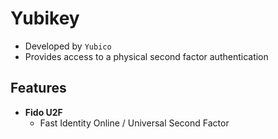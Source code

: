 # Yubikey

- Developed by `Yubico`
- Provides access to a physical second factor authentication

## Features

- **Fido U2F**
  - Fast Identity Online / Universal Second Factor
